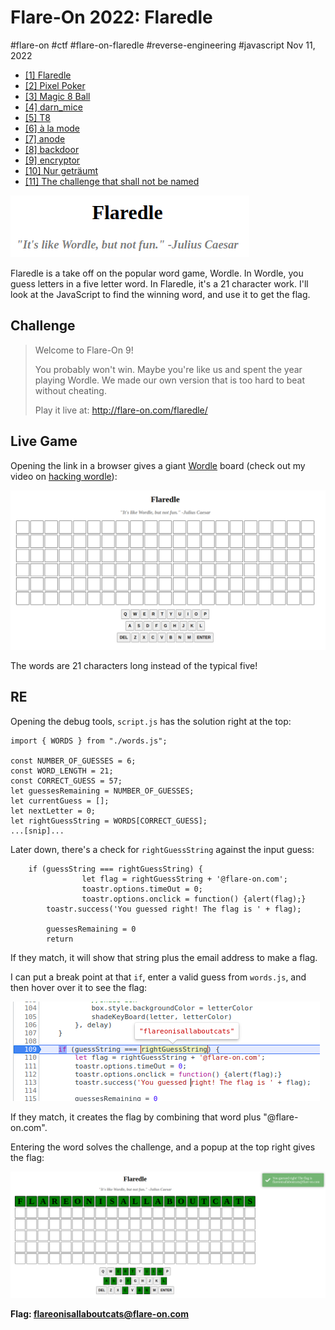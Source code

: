 

# Flare-On 2022: Flaredle

#flare-on #ctf #flare-on-flaredle #reverse-engineering #javascript Nov
11, 2022






-   [\[1\] Flaredle](#)
-   [\[2\] Pixel Poker](/flare-on-2022/pixel_poker)
-   [\[3\] Magic 8 Ball](/flare-on-2022/magic_8_ball)
-   [\[4\] darn_mice](/flare-on-2022/darn_mice)
-   [\[5\] T8](/flare-on-2022/t8)
-   [\[6\] à la mode](/flare-on-2022/alamode)
-   [\[7\] anode](/flare-on-2022/anode)
-   [\[8\] backdoor](/flare-on-2022/backdoor)
-   [\[9\] encryptor](/flare-on-2022/encryptor)
-   [\[10\] Nur geträumt](/flare-on-2022/nur_getraumt)
-   [\[11\] The challenge that shall not be
    named](/flare-on-2022/challenge_that_shall_not_be_named)




![](/img/flare2022-flaredle-cover.png)

Flaredle is a take off on the popular word game, Wordle. In Wordle, you
guess letters in a five letter word. In Flaredle, it's a 21 character
work. I'll look at the JavaScript to find the winning word, and use it
to get the flag.

## Challenge

> Welcome to Flare-On 9!
>
> You probably won't win. Maybe you're like us and spent the year
> playing Wordle. We made our own version that is too hard to beat
> without cheating.
>
> Play it live at: <http://flare-on.com/flaredle/>

## Live Game

Opening the link in a browser gives a giant
[Wordle](https://www.nytimes.com/games/wordle/index.md) board (check
out my video on [hacking
wordle](https://www.youtube.com/watch?v=or1AKX5kTZA)):

![](/img/image-20220930205057221.png)

The words are 21 characters long instead of the typical five!

## RE

Opening the debug tools, `script.js` has the solution right at the top:



    import { WORDS } from "./words.js";

    const NUMBER_OF_GUESSES = 6;
    const WORD_LENGTH = 21;
    const CORRECT_GUESS = 57;
    let guessesRemaining = NUMBER_OF_GUESSES;
    let currentGuess = [];
    let nextLetter = 0;
    let rightGuessString = WORDS[CORRECT_GUESS];
    ...[snip]...



Later down, there's a check for `rightGuessString` against the input
guess:



        if (guessString === rightGuessString) {
                    let flag = rightGuessString + '@flare-on.com';
                    toastr.options.timeOut = 0;
                    toastr.options.onclick = function() {alert(flag);}
            toastr.success('You guessed right! The flag is ' + flag);

            guessesRemaining = 0
            return



If they match, it will show that string plus the email address to make a
flag.

I can put a break point at that `if`, enter a valid guess from
`words.js`, and then hover over it to see the flag:

![](/img/image-20220930205434918.png)

If they match, it creates the flag by combining that word plus
"@flare-on.com".

Entering the word solves the challenge, and a popup at the top right
gives the flag:

![](/img/image-20221107151117062.png)

**Flag: flareonisallaboutcats@flare-on.com**





